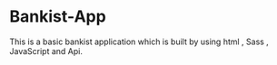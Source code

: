 # Bankist-App
This is a basic bankist application which is built by using html , Sass , JavaScript and Api. 
